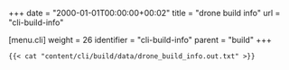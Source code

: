 +++
date = "2000-01-01T00:00:00+00:02"
title = "drone build info"
url = "cli-build-info"

[menu.cli]
  weight = 26
  identifier = "cli-build-info"
  parent = "build"
+++

```text
{{< cat "content/cli/build/data/drone_build_info.out.txt" >}}
```
